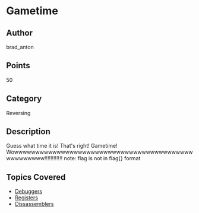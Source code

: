 # Gametime
## Author
brad_anton
## Points
50
## Category
Reversing
## Description
Guess what time it is! That's right! Gametime! Wowwwwwwwwwwwwwwwwwwwwwwwwwwwwwwwwwwwwwwwwwwwwwwwwwww!!!!!!!!!!!!
note: flag is not in flag{} format
## Topics Covered

- [Debuggers](/reverse-engineering/what-is-gdb/)
- [Registers](/binary-exploitation/what-are-registers/)
- [Dissassemblers](/reverse-engineering/what-are-disassemblers/)
